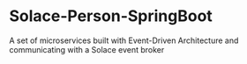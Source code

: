 # Solace-Person-SpringBoot
 A set of microservices built with Event-Driven Architecture and communicating with a Solace event broker
